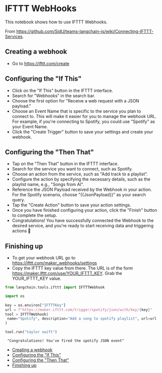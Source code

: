 # IFTTT WebHooks

This notebook shows how to use IFTTT Webhooks.

From <https://github.com/SidU/teams-langchain-js/wiki/Connecting-IFTTT-Services>.

## Creating a webhook[​](#creating-a-webhook "Direct link to Creating a webhook")

- Go to <https://ifttt.com/create>

## Configuring the "If This"[​](#configuring-the-if-this "Direct link to Configuring the \"If This\"")

- Click on the "If This" button in the IFTTT interface.
- Search for "Webhooks" in the search bar.
- Choose the first option for "Receive a web request with a JSON payload."
- Choose an Event Name that is specific to the service you plan to connect to.
  This will make it easier for you to manage the webhook URL.
  For example, if you're connecting to Spotify, you could use "Spotify" as your
  Event Name.
- Click the "Create Trigger" button to save your settings and create your webhook.

## Configuring the "Then That"[​](#configuring-the-then-that "Direct link to Configuring the \"Then That\"")

- Tap on the "Then That" button in the IFTTT interface.
- Search for the service you want to connect, such as Spotify.
- Choose an action from the service, such as "Add track to a playlist".
- Configure the action by specifying the necessary details, such as the playlist name,
  e.g., "Songs from AI".
- Reference the JSON Payload received by the Webhook in your action. For the Spotify
  scenario, choose "{{JsonPayload}}" as your search query.
- Tap the "Create Action" button to save your action settings.
- Once you have finished configuring your action, click the "Finish" button to
  complete the setup.
- Congratulations! You have successfully connected the Webhook to the desired
  service, and you're ready to start receiving data and triggering actions 🎉

## Finishing up[​](#finishing-up "Direct link to Finishing up")

- To get your webhook URL go to <https://ifttt.com/maker_webhooks/settings>
- Copy the IFTTT key value from there. The URL is of the form
  <https://maker.ifttt.com/use/YOUR_IFTTT_KEY>. Grab the YOUR_IFTTT_KEY value.

```python
from langchain.tools.ifttt import IFTTTWebhook  

```

```python
import os  
  
key = os.environ["IFTTTKey"]  
url = f"https://maker.ifttt.com/trigger/spotify/json/with/key/{key}"  
tool = IFTTTWebhook(  
 name="Spotify", description="Add a song to spotify playlist", url=url  
)  

```

```python
tool.run("taylor swift")  

```

```text
 "Congratulations! You've fired the spotify JSON event"  

```

- [Creating a webhook](#creating-a-webhook)
- [Configuring the "If This"](#configuring-the-if-this)
- [Configuring the "Then That"](#configuring-the-then-that)
- [Finishing up](#finishing-up)
